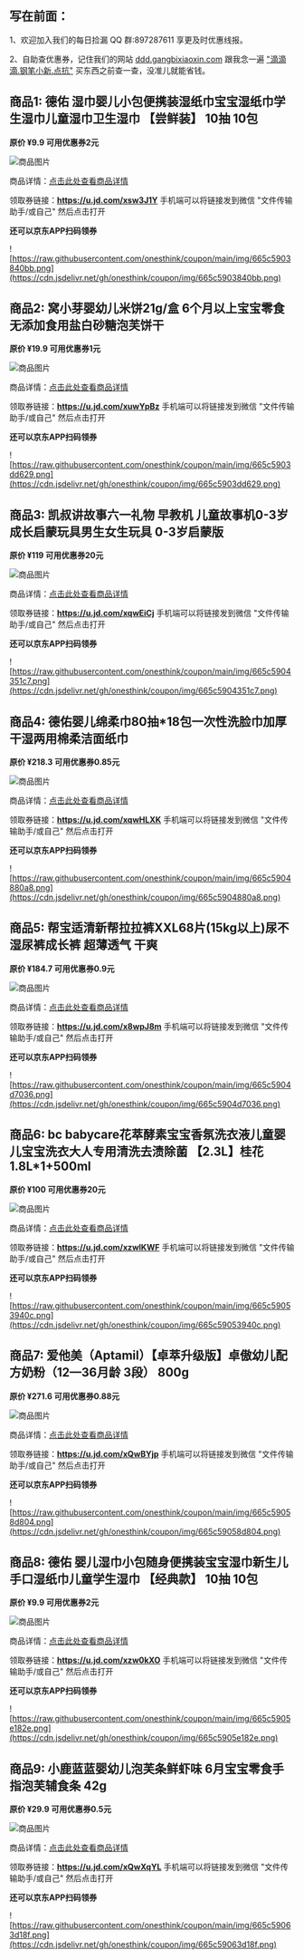 ## 写在前面：

1、欢迎加入我们的每日捡漏 QQ 群:897287611 享更及时优惠线报。

2、自助查优惠券，记住我们的网站 [ddd.gangbixiaoxin.com](https://ddd.gangbixiaoxin.com) 跟我念一遍 ["滴滴滴.钢笔小新.点抗"](https://ddd.gangbixiaoxin.com) 买东西之前查一查，没准儿就能省钱。

## 商品1: 德佑 湿巾婴儿小包便携装湿纸巾宝宝湿纸巾学生湿巾儿童湿巾卫生湿巾 【尝鲜装】 10抽 10包

**原价 ¥9.9 可用优惠券2元**

![商品图片](http://img14.360buyimg.com/n1/jfs/t1/96359/36/34941/118591/65e04c91F08361c47/ee466e8d7c318c58.jpg)

商品详情：[点击此处查看商品详情](https://union-click.jd.com/jdc?e=1003156031&amp;p=JF8BARsJK1olXwMLUVlUCUIWAF8IGlocWAMGXFtfDEsXBF9MRANLAjZbERscSkAJHTdNTwcKBlMdBgABFksWAmYNHl8dWAQGVF5aFxJSXzI4EzsXKgZrMFc4TEhKRzJea11JVGFZElJROEonAG4IHFITWgALUW5cWEpHAj8JS1olXQYyFTBdCUwSAW4NEmsUbQYEVFhfC0IXA24BH1MlXQ4FZInwsJ6dsrqAoo-L1dG784vUtJ-Ji184K1glXQcDVl5ZD0oVA184G2sWbVhsVQ1YX0IfBT9mRh1cC0NWHB8zAEMWAWoPHFwlXwcDVlxtOHt1WytuRAVwGVYLBD4DShZAcRt4Wl1rLk1sVj47XT58VipBZVhzFFJeKB0KOEsn)

领取券链接：**https://u.jd.com/xsw3J1Y** 手机端可以将链接发到微信 "文件传输助手/或自己" 然后点击打开

**还可以京东APP扫码领券**

![https://raw.githubusercontent.com/onesthink/coupon/main/img/665c5903840bb.png](https://cdn.jsdelivr.net/gh/onesthink/coupon/img/665c5903840bb.png)

## 商品2: 窝小芽婴幼儿米饼21g/盒 6个月以上宝宝零食无添加食用盐白砂糖泡芙饼干

**原价 ¥19.9 可用优惠券1元**

![商品图片](http://img14.360buyimg.com/n1/jfs/t1/218201/2/42481/149893/6657d3d7Faff2a2de/e7aafc3f88b30671.jpg)

商品详情：[点击此处查看商品详情](https://union-click.jd.com/jdc?e=1003156031&amp;p=JF8BAS0JK1olXwMLVlpdAEsTBF8IGloUXgACUFpeDUonRzBQRQQlBENHFRxWFlVPRjtUBABAQlRcCEBdCUoWAGkIH18WWAcdDRsBVXtkAG8NG0EPJWYEUw0-D0lTGQRXWClTUQoyVW5eCUsQCmkPHVIQbQdSVQ5cWEpHAl8IG2tXM9CZ-IrctpKsj7uXsoyy1d-0z4f8nJyxpbaxmo-e-zYDZF5bCE0VAGYIG1kXWw4yVFZaOJy6u7qCqo6d5NKc3Inkr56ev7uWk2slbQUyVF9cCksTBG4KG2slXTYBZAAzCRgRAW8LEll7AEBLAhsLTgh5C2kBHVMSWg4yVl9cCkknM19wRSZhNG9-IVsUCgJFQit0ay1yBnJYIBgzCk4WXCt0SAtoOEBiJh0eTx4QM284)

领取券链接：**https://u.jd.com/xuwYpBz** 手机端可以将链接发到微信 "文件传输助手/或自己" 然后点击打开

**还可以京东APP扫码领券**

![https://raw.githubusercontent.com/onesthink/coupon/main/img/665c5903dd629.png](https://cdn.jsdelivr.net/gh/onesthink/coupon/img/665c5903dd629.png)

## 商品3: 凯叔讲故事六一礼物 早教机 儿童故事机0-3岁成长启蒙玩具男生女生玩具 0-3岁启蒙版

**原价 ¥119 可用优惠券20元**

![商品图片](http://img14.360buyimg.com/n1/jfs/t1/216868/1/42541/132595/6658397bF7f5b0aab/ed5f63a38b4d8f75.jpg)

商品详情：[点击此处查看商品详情](https://union-click.jd.com/jdc?e=1003156031&amp;p=JF8BARkJK1olXwMLVlxdCU8RAV8IGloTWgQFUVxdCk0TAV9MRANLAjZbERscSkAJHTdNTwcKBlMdBgABFksWAmkPGVwQXwYAUlpfFxJSXzI4QVpXXFZmMzo9eClIZQxDSQ1RJG4EElJROEonAG4IHFITWgALUW5cWEpHAj8JS1olXQYyFTBbCUIUAWc4GmsVWwYEVl1UCEsTC2cPK1sdWjbV-eaIgvrCi9bchdPC5KHX3eKJlsMnM18LK1sUXAQCUFlcCksnM284GGtLMwdRUQwKCB8fbTJOUg1QBU9aOlZVCUgfCm4OK1kUXAQAZG5tDyBwZW9MEwFWCmRHAQYiAS52XD9Pej1wM0REACoAXQp3BxFDSC4UNm1xIW5dOA)

领取券链接：**https://u.jd.com/xqwEiCj** 手机端可以将链接发到微信 "文件传输助手/或自己" 然后点击打开

**还可以京东APP扫码领券**

![https://raw.githubusercontent.com/onesthink/coupon/main/img/665c5904351c7.png](https://cdn.jsdelivr.net/gh/onesthink/coupon/img/665c5904351c7.png)

## 商品4: 德佑婴儿绵柔巾80抽*18包一次性洗脸巾加厚干湿两用棉柔洁面纸巾

**原价 ¥218.3 可用优惠券0.85元**

![商品图片](http://img14.360buyimg.com/n1/jfs/t1/246191/38/8773/92318/663c9adcF2ea7effc/0a026df53774870e.jpg)

商品详情：[点击此处查看商品详情](https://union-click.jd.com/jdc?e=1003156031&amp;p=JF8BARoJK1olXwMLV1ddCkkRAF8IGloUVQ4GUVtdAEknRzBQRQQlBENHFRxWFlVPRjtUBABAQlRcCEBdCUoWC2cMHl4VVQQdDRsBVXthaw9NEh5jIWRYIg4ddzxQfix3T191UQoyVW5eCUsQCmkPHVIQbQdSVQ5cWEpHAl8IG2tGM1JKDFdbDEwfBmkBK1olXQACUlxeAUsXBW0JGWsVVQEyg_Pl3cGm1uexz8Wdir-lgdfh3NWfM184GGsVXAcAVFpaCUkXM18IK1glA2gDB1lYAEoeCwFVXRJDGF1LFjBVAUoRBm8NGGsXXAcAVm5tODlkZDMBfAFLFGZZUV4JbR5AfDpQUlx2I2gAIicab09eXRFpUAhIA0NLViRtCHs)

领取券链接：**https://u.jd.com/xqwHLXK** 手机端可以将链接发到微信 "文件传输助手/或自己" 然后点击打开

**还可以京东APP扫码领券**

![https://raw.githubusercontent.com/onesthink/coupon/main/img/665c5904880a8.png](https://cdn.jsdelivr.net/gh/onesthink/coupon/img/665c5904880a8.png)

## 商品5: 帮宝适清新帮拉拉裤XXL68片(15kg以上)尿不湿尿裤成长裤 超薄透气 干爽

**原价 ¥184.7 可用优惠券0.9元**

![商品图片](http://img14.360buyimg.com/n1/jfs/t1/190255/20/46873/221836/665b5636F02068242/4ed7698bfe2eccc1.jpg)

商品详情：[点击此处查看商品详情](https://union-click.jd.com/jdc?e=1003156031&amp;p=JF8BASAJK1olXwMLUV1bDkIWB18IGloUXA4FXFxdAEMnRzBQRQQlBENHFRxWFlVPRjtUBABAQlRcCEBdCUoWAmcPE1kVVQ4dDRsBVXsXUCYKYFJBW2R1HB1dTS5FQGYOUAtTUQoyVW5eCUsQCmkPHVIQbQdSVQ5cWEpHAl8IG2tGM0dSCB8JSwkL1uSVzOa1iZmRZF9tCE0XBW0LElsWXAUCVG5dAEwn1MKwztGkiI67gMDV3_Kw1ua0z8WdbTYyV25dCUoVA2sPGlkVbTYCZF1tViUWUGkLGVgQX2hfEhcLTRcQWgEAE1gUVQ8KV25fCUoVAV84KxNHPQdpFSULcg9zWCtLZwATGVlkJiA7YyUVVTZ2TzptVEFYNiwpay1FZBE4G2s)

领取券链接：**https://u.jd.com/x8wpJ8m** 手机端可以将链接发到微信 "文件传输助手/或自己" 然后点击打开

**还可以京东APP扫码领券**

![https://raw.githubusercontent.com/onesthink/coupon/main/img/665c5904d7036.png](https://cdn.jsdelivr.net/gh/onesthink/coupon/img/665c5904d7036.png)

## 商品6: bc babycare花萃酵素宝宝香氛洗衣液儿童婴儿宝宝洗衣大人专用清洗去渍除菌 【2.3L】桂花1.8L*1+500ml

**原价 ¥100 可用优惠券20元**

![商品图片](http://img14.360buyimg.com/n1/jfs/t1/185888/22/47691/173339/6655aa05F699ac13c/760f838e5ee0a6e7.jpg)

商品详情：[点击此处查看商品详情](https://union-click.jd.com/jdc?e=1003156031&amp;p=JF8BARkJK1olXwMLVl9fDUgfBl8IGloTWwYAVVxUCkwfAl9MRANLAjZbERscSkAJHTdNTwcKBlMdBgABFksWAmkOG1kUXw8AU1ZcFxJSXzI4fF53OlF8JhU_AC1oejtDRVttNhh6JFJROEonAG4IHFITWgALUW5cWEpHAj8JS1olXQYyFTBdCU0fB2w4GmsVWwYEVl1UCEgXC2cNK1sdWjbV-eaIgvrCi9bchdPC5KHX3eKJlsMnM18LK1sUXAQCUFlcCksnM284GGtLMwdRU1sNCRsWbTJOUg1QAlwDOlZUCUkfC2YKK1kUXAQAZG5tXBxxUzJ7GwNgB2R5LwoYVkNUahtzWFxDMwRDBDY0ThZiSy9BSxJ2AVhRN25dOA)

领取券链接：**https://u.jd.com/xzwlKWF** 手机端可以将链接发到微信 "文件传输助手/或自己" 然后点击打开

**还可以京东APP扫码领券**

![https://raw.githubusercontent.com/onesthink/coupon/main/img/665c59053940c.png](https://cdn.jsdelivr.net/gh/onesthink/coupon/img/665c59053940c.png)

## 商品7: 爱他美（Aptamil）【卓萃升级版】卓傲幼儿配方奶粉（12—36月龄   3段） 800g

**原价 ¥271.6 可用优惠券0.88元**

![商品图片](http://img14.360buyimg.com/n1/jfs/t1/232768/30/18015/128240/66597230F56109ed5/1534cd28804d787b.jpg)

商品详情：[点击此处查看商品详情](https://union-click.jd.com/jdc?e=1003156031&amp;p=JF8BARkJK1olXwMLUVheCkoeBF8IGloUWQEAU11dAUgnRzBQRQQlBENHFRxWFlVPRjtUBABAQlRcCEBdCUoWB2gKHFgVVAUdDRsBVXtHcW0AcxxpKmR7FFoqaB5CVBFuTQdlUQoyVW5eCUsQCmkPHVIQbQdSVQ5cWEpHAl8IG2tDMwYDVV9cCUgQBGY4GmsVWwYEVl1UCEgQAWYAK1sdWjbV-eaIgvrCi9bchdPC5KHX3eKJlsMnM18LK1sUXAQCUFlcCksnM284GGtLMwdRUlxcCR8RbTJOUg1QHU9GOlZbAE0fBGkLK1kUXAQAZG5tXBxxUzJ7GwNgB2R5HwceTB1UahtaYCFIMwRDBDY0ThZiSy9tGgNqFGIAN25dOA)

领取券链接：**https://u.jd.com/xQwBYjp** 手机端可以将链接发到微信 "文件传输助手/或自己" 然后点击打开

**还可以京东APP扫码领券**

![https://raw.githubusercontent.com/onesthink/coupon/main/img/665c59058d804.png](https://cdn.jsdelivr.net/gh/onesthink/coupon/img/665c59058d804.png)

## 商品8: 德佑 婴儿湿巾小包随身便携装宝宝湿巾新生儿手口湿纸巾儿童学生湿巾 【经典款】 10抽 10包

**原价 ¥9.9 可用优惠券2元**

![商品图片](http://img14.360buyimg.com/n1/jfs/t1/242218/2/5228/91216/65e047a0F2f2f73e4/a8ceac5d90137ede.jpg)

商品详情：[点击此处查看商品详情](https://union-click.jd.com/jdc?e=1003156031&amp;p=JF8BARkJK1olXwQBXVpVDkgTBF8IGloRXA4DXVdUDE8WCl9MRANLAjZbERscSkAJHTdNTwcKBlMdBgABFksWAmsJE1ocVA8GUF9UFxJSXzI4fBtANQFVMSc4DUhtez1QZxMLHE94NFJROEonAG4IHFITWgALUW5cWEpHAj8JS1olXQYyFTBaAEkQB2w4GmsVWwYEVl1UCEgeA2sNK1sdWjbV-eaIgvrCi9bchdPC5KHX3eKJlsMnM18LK1sUXAQCUFlcCksnM284GGtLMwdRXF5cCh4VbTJOUg1QH1UAOlZVCE0XAGgLK1kUXAQAZG5tXUhrRTVWWAJsInVELgcidjlERWZcZgtuMwRaCiIYaA5SUzBtcjIWH398Mm5dOA)

领取券链接：**https://u.jd.com/xzw0kXO** 手机端可以将链接发到微信 "文件传输助手/或自己" 然后点击打开

**还可以京东APP扫码领券**

![https://raw.githubusercontent.com/onesthink/coupon/main/img/665c5905e182e.png](https://cdn.jsdelivr.net/gh/onesthink/coupon/img/665c5905e182e.png)

## 商品9: 小鹿蓝蓝婴幼儿泡芙条鲜虾味 6月宝宝零食手指泡芙辅食条 42g

**原价 ¥29.9 可用优惠券0.5元**

![商品图片](http://img14.360buyimg.com/n1/jfs/t1/133882/14/42704/141404/665b4898F499821da/e66608dbcf6b90fa.jpg)

商品详情：[点击此处查看商品详情](https://union-click.jd.com/jdc?e=1003156031&amp;p=JF8BASYJK1olXwMEXV9dAUsXBF8IGloUXQMKVl9fAUMnRzBQRQQlBENHFRxWFlVPRjtUBABAQlRcCEBdCUoWA2oAGVoXVA4dDRsBVXsSBg1PThleA2VhJl8LVxZOZxZfbxpDUQoyVW5eCUsQCmkPHVIQbQdSVQ5cWEpHAl8IG2tXM1NWAB0OVQ9D2tmTwvqBiqCkjefc3MCxM244G10VWwQBXV5fCUMUCl8IE1wliqu6gdTs3cOu1_GAzOKyiI--gMDVOHsnAF8IGloXXQIFVVxdOHsXM2w4RTUUDgEHXV5eDCVKRSZeXh9DWmgKXV9UCkMTAl8KGloXXzYyZFk2by0XR2dSWAx3GFNRIRpYaRRHADBqHTVXG1J2CQscaE9pUBVwHDNTBHMyVG4)

领取券链接：**https://u.jd.com/xQwXqYL** 手机端可以将链接发到微信 "文件传输助手/或自己" 然后点击打开

**还可以京东APP扫码领券**

![https://raw.githubusercontent.com/onesthink/coupon/main/img/665c59063d18f.png](https://cdn.jsdelivr.net/gh/onesthink/coupon/img/665c59063d18f.png)

